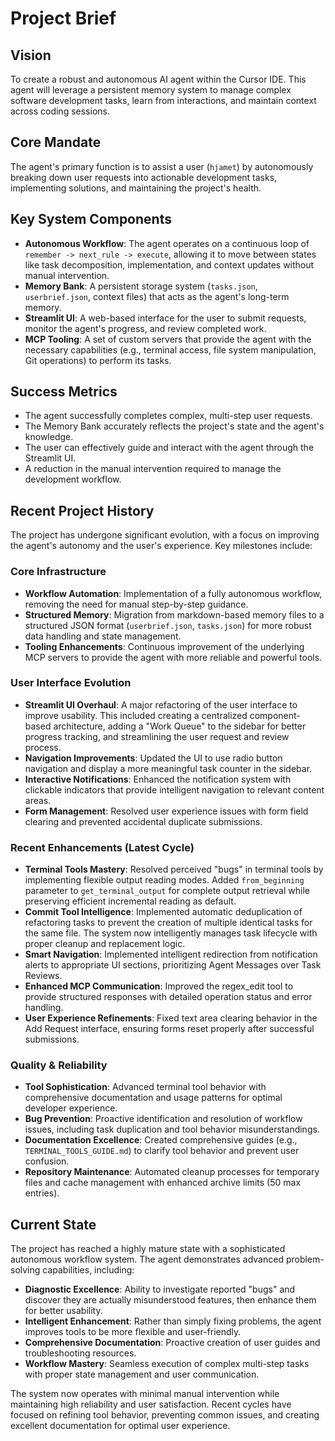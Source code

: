 # Project Brief

## Vision
To create a robust and autonomous AI agent within the Cursor IDE. This agent will leverage a persistent memory system to manage complex software development tasks, learn from interactions, and maintain context across coding sessions.

## Core Mandate
The agent's primary function is to assist a user (`hjamet`) by autonomously breaking down user requests into actionable development tasks, implementing solutions, and maintaining the project's health.

## Key System Components
- **Autonomous Workflow**: The agent operates on a continuous loop of `remember -> next_rule -> execute`, allowing it to move between states like task decomposition, implementation, and context updates without manual intervention.
- **Memory Bank**: A persistent storage system (`tasks.json`, `userbrief.json`, context files) that acts as the agent's long-term memory.
- **Streamlit UI**: A web-based interface for the user to submit requests, monitor the agent's progress, and review completed work.
- **MCP Tooling**: A set of custom servers that provide the agent with the necessary capabilities (e.g., terminal access, file system manipulation, Git operations) to perform its tasks.

## Success Metrics
- The agent successfully completes complex, multi-step user requests.
- The Memory Bank accurately reflects the project's state and the agent's knowledge.
- The user can effectively guide and interact with the agent through the Streamlit UI.
- A reduction in the manual intervention required to manage the development workflow.

## Recent Project History
The project has undergone significant evolution, with a focus on improving the agent's autonomy and the user's experience. Key milestones include:

### Core Infrastructure
- **Workflow Automation**: Implementation of a fully autonomous workflow, removing the need for manual step-by-step guidance.
- **Structured Memory**: Migration from markdown-based memory files to a structured JSON format (`userbrief.json`, `tasks.json`) for more robust data handling and state management.
- **Tooling Enhancements**: Continuous improvement of the underlying MCP servers to provide the agent with more reliable and powerful tools.

### User Interface Evolution
- **Streamlit UI Overhaul**: A major refactoring of the user interface to improve usability. This included creating a centralized component-based architecture, adding a "Work Queue" to the sidebar for better progress tracking, and streamlining the user request and review process.
- **Navigation Improvements**: Updated the UI to use radio button navigation and display a more meaningful task counter in the sidebar.
- **Interactive Notifications**: Enhanced the notification system with clickable indicators that provide intelligent navigation to relevant content areas.
- **Form Management**: Resolved user experience issues with form field clearing and prevented accidental duplicate submissions.

### Recent Enhancements (Latest Cycle)
- **Terminal Tools Mastery**: Resolved perceived "bugs" in terminal tools by implementing flexible output reading modes. Added `from_beginning` parameter to `get_terminal_output` for complete output retrieval while preserving efficient incremental reading as default.
- **Commit Tool Intelligence**: Implemented automatic deduplication of refactoring tasks to prevent the creation of multiple identical tasks for the same file. The system now intelligently manages task lifecycle with proper cleanup and replacement logic.
- **Smart Navigation**: Implemented intelligent redirection from notification alerts to appropriate UI sections, prioritizing Agent Messages over Task Reviews.
- **Enhanced MCP Communication**: Improved the regex_edit tool to provide structured responses with detailed operation status and error handling.
- **User Experience Refinements**: Fixed text area clearing behavior in the Add Request interface, ensuring forms reset properly after successful submissions.

### Quality & Reliability
- **Tool Sophistication**: Advanced terminal tool behavior with comprehensive documentation and usage patterns for optimal developer experience.
- **Bug Prevention**: Proactive identification and resolution of workflow issues, including task duplication and tool behavior misunderstandings.
- **Documentation Excellence**: Created comprehensive guides (e.g., `TERMINAL_TOOLS_GUIDE.md`) to clarify tool behavior and prevent user confusion.
- **Repository Maintenance**: Automated cleanup processes for temporary files and cache management with enhanced archive limits (50 max entries).

## Current State
The project has reached a highly mature state with a sophisticated autonomous workflow system. The agent demonstrates advanced problem-solving capabilities, including:

- **Diagnostic Excellence**: Ability to investigate reported "bugs" and discover they are actually misunderstood features, then enhance them for better usability.
- **Intelligent Enhancement**: Rather than simply fixing problems, the agent improves tools to be more flexible and user-friendly.
- **Comprehensive Documentation**: Proactive creation of user guides and troubleshooting resources.
- **Workflow Mastery**: Seamless execution of complex multi-step tasks with proper state management and user communication.

The system now operates with minimal manual intervention while maintaining high reliability and user satisfaction. Recent cycles have focused on refining tool behavior, preventing common issues, and creating excellent documentation for optimal user experience.

